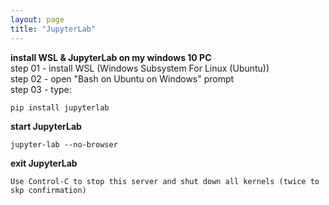 ```yaml
---
layout: page
title: "JupyterLab"
---
```

**install WSL & JupyterLab on my windows 10 PC**  
step 01 - install WSL (Windows Subsystem For Linux (Ubuntu))  
step 02 - open "Bash on Ubuntu on Windows" prompt  
step 03 - type:  
```
pip install jupyterlab
```

**start JupyterLab**

```
jupyter-lab --no-browser
```

**exit JupyterLab**

```
Use Control-C to stop this server and shut down all kernels (twice to skp confirmation)
```
